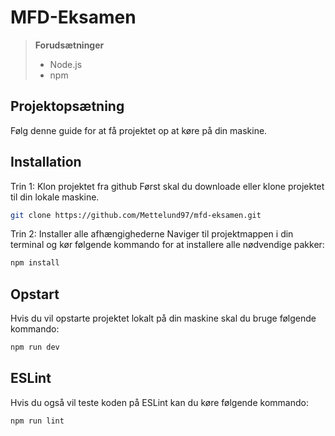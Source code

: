 # MFD-Eksamen

> **Forudsætninger**  
> - Node.js
> - npm

## Projektopsætning
Følg denne guide for at få projektet op at køre på din maskine.

## Installation

Trin 1: Klon projektet fra github
Først skal du downloade eller klone projektet til din lokale maskine.

```bash
git clone https://github.com/Mettelund97/mfd-eksamen.git
```

Trin 2: Installer alle afhængighederne
Naviger til projektmappen i din terminal og kør følgende kommando for at installere alle nødvendige pakker:

```bash
npm install
```

## Opstart

Hvis du vil opstarte projektet lokalt på din maskine skal du bruge følgende kommando:

```bash
npm run dev
```

## ESLint

Hvis du også vil teste koden på ESLint kan du køre følgende kommando:

```bash
npm run lint
```